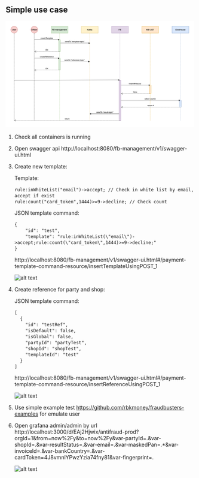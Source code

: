 ## Simple use case

![alt text](../images/fraudbusters_sequence_diagram.png)

1. Check all containers is running
2. Open swagger api http://localhost:8080/fb-management/v1/swagger-ui.html
3. Create new template:
    
    Template:
    ```
    rule:inWhiteList("email")->accept; // Check in white list by email, accept if exist 
    rule:count("card_token",1444)>=9->decline; // Check count 
    ```
   JSON template command:
    ```
   {
        "id": "test",
        "template": "rule:inWhiteList(\"email\")->accept;rule:count(\"card_token\",1444)>=9->decline;"
   }
   ```
   
    http://localhost:8080/fb-management/v1/swagger-ui.html#/payment-template-command-resource/insertTemplateUsingPOST_1

    ![alt text](../images/template.jpg)

4. Create reference for party and shop:
   
   JSON template command:
   ```
   [
     {
       "id": "testRef",
       "isDefault": false,
       "isGlobal": false,
       "partyId": "partyTest",
       "shopId": "shopTest",
       "templateId": "test"
     }
   ]
   ```
   
    http://localhost:8080/fb-management/v1/swagger-ui.html#/payment-template-command-resource/insertReferenceUsingPOST_1

    ![alt text](../images/reference.jpg)
    
5. Use simple example test https://github.com/rbkmoney/fraudbusters-examples for emulate user

6. Open grafana admin/admin by url http://localhost:3000/d/EAj2Hjwix/antifraud-prod?orgId=1&from=now%2Fy&to=now%2Fy&var-partyId=.&var-shopId=.&var-resultStatus=.&var-email=.&var-maskedPan=.*&var-invoiceId=.&var-bankCountry=.&var-cardToken=4J8vmnlYPwzYzia74fny81&var-fingerprint=.

    ![alt text](../images/result-grafana.jpg)